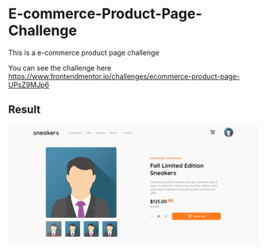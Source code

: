 # E-commerce-Product-Page-Challenge
This is a e-commerce product page challenge

You can see the challenge here https://www.frontendmentor.io/challenges/ecommerce-product-page-UPsZ9MJp6

## Result
![print](./print.png)